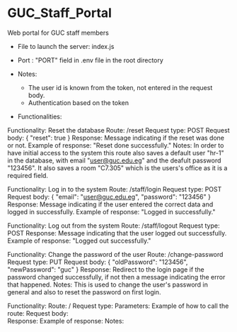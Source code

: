# GUC_Staff_Portal
Web portal for GUC staff members


- File to launch the server: index.js


- Port : "PORT" field in .env file in the root directory


- Notes:
    - The user id is known from the token, not entered in the request body.
    - Authentication based on the token


- Functionalities:

Functionality: Reset the database
Route: /reset
Request type: POST
Request body: { "reset": true }
Response: Message indicating if the reset was done or not.
Example of response: "Reset done successfully."
Notes: In order to have initial access to the system this route also saves a default user "hr-1" in the database, with email "user@guc.edu.eg" and the deafult password "123456". It also saves a room "C7.305" which is the users's office as it is a required field.

Functionality: Log in to the system
Route: /staff/login
Request type: POST
Request body: { "email": "user@guc.edu.eg", "password": "123456" }
Response: Message indicating if the user entered the correct data and logged in successfully.
Example of response: "Logged in successfully."

Functionality: Log out from the system
Route: /staff/logout
Request type: POST
Response: Message indicating that the user logged out successfully.
Example of response: "Logged out successfully."

Functionality: Change the password of the user
Route: /change-password
Request type: PUT
Request body: { "oldPassword": "123456", "newPassword": "guc" }
Response: Redirect to the login page if the password changed successfully, if not then a message indicating the error that happened.
Notes: This is used to change the user's password in general and also to reset the password on first login.

Functionality: 
Route: /
Request type: 
Parameters: 
Example of how to call the route:
Request body:  
Response: 
Example of response: 
Notes: 
